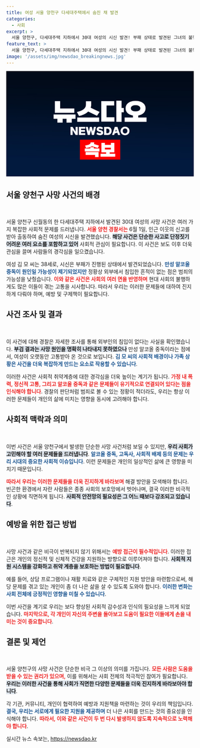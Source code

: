 ```yaml
---
title: 여성 서울 양천구 다세대주택에서 숨진 채 발견
categories:
  - 사회
excerpt: >
  서울 양천구, 다세대주택 지하에서 30대 여성의 시신 발견! 부패 상태로 발견된 그녀의 불행한 죽음, 과연 그 진실은? 만성 알코올 중독 가능성 제기, 하지만 범죄는 없는 듯… 클릭해 자세히 알아보세요!
feature_text: >
  서울 양천구, 다세대주택 지하에서 30대 여성의 시신 발견! 부패 상태로 발견된 그녀의 불행한 죽음, 과연 그 진실은? 만성 알코올 중독 가능성 제기, 하지만 범죄는 없는 듯… 클릭해 자세히 알아보세요!
image: '/assets/img/newsdao_breakingnews.jpg'
---
```


<p><img src="/assets/img/newsdao_breakingnews.jpg" alt="koreaapp 속보" /></p>

<h2 data-ke-size="size26">서울 양천구 사망 사건의 배경</h2>

<p data-ke-size="size16">&nbsp;</p>

<p>서울 양천구 신월동의 한 다세대주택 지하에서 발견된 30대 여성의 사망 사건은 여러 가지 복잡한 사회적 문제를 드러냅니다. <b><span style="color: #ee2323;">서울 양천 경찰서는</span></b> 6월 1일, 인근 이웃의 신고를 받아 출동하여 숨진 여성의 시신을 발견했습니다. <b><span style="background-color: #21538527;">해당 사건은 단순한 사고로 단정짓기 어려운 여러 요소를 포함하고 있어</span></b> 사회적 관심이 필요합니다. 이 사건은 보도 이후 더욱 관심을 끌며 사람들의 경각심을 일으켰습니다.</p>

<p>여성 김 모 씨는 38세로, 시신은 부패가 진행된 상태에서 발견되었습니다. <b><span style="color: #1a5490;">만성 알코올 중독이 원인일 가능성이 제기되었지만</span></b> 정황상 외부에서 침입한 흔적이 없는 점은 범죄의 가능성을 낮췄습니다. <b><span style="color: #ee2323;">이와 같은 사건은 사회의 여러 면을 반영하며</span></b> 현대 사회의 불행하게도 많은 이들이 겪는 고통을 시사합니다. 따라서 우리는 이러한 문제들에 대하여 진지하게 다뤄야 하며, 예방 및 구제책이 필요합니다.</p>

<h2 data-ke-size="size26">사건 조사 및 결과</h2>

<p data-ke-size="size16">&nbsp;</p>

<p>이 사건에 대해 경찰은 자세한 조사를 통해 외부인의 침입이 없다는 사실을 확인했습니다. <b><span style="background-color: #21538527;">부검 결과는 사망 원인을 명확히 나타내지 못하였으나</span></b> 만성 알코올 중독이라는 점에서, 여성이 오랫동안 고통받아 온 것으로 보입니다. <b><span style="color: #1a5490;">김 모 씨의 사회적 배경이나 가족 상황은 사건을 더욱 복잡하게 만드는 요소로 작용할 수 있습니다</span></b>.</p>

<p>이러한 사건은 사회적 취약계층에 대한 경각심을 더욱 높이는 계기가 됩니다. <b><span style="color: #ee2323;">가정 내 폭력, 정신적 고통, 그리고 알코올 중독과 같은 문제들이 유기적으로 연결되어 있다는 점을 인식해야 합니다</span></b>. 경찰의 판단처럼 범죄로 볼 수 있는 정황이 적더라도, 우리는 항상 이러한 문제들이 개인의 삶에 미치는 영향을 동시에 고려해야 합니다.</p>

<h2 data-ke-size="size26">사회적 맥락과 의미</h2>

<p data-ke-size="size16">&nbsp;</p>

<p>이번 사건은 서울 양천구에서 발생한 단순한 사망 사건처럼 보일 수 있지만, <b><span style="background-color: #21538527;">우리 사회가 고민해야 할 여러 문제들을 드러냅니다</span></b>. <b><span style="color: #1a5490;">알코올 중독, 고독사, 사회적 배제 등의 문제는 우리 시대의 중요한 사회적 이슈입니다</span></b>. 이런 문제들은 개인의 일상적인 삶에 큰 영향을 미치기 때문입니다.</p>

<p><b><span style="color: #ee2323;">따라서 우리는 이러한 문제들을 더욱 진지하게 바라보며</span></b> 해결 방안을 모색해야 합니다. 빈곤한 환경에서 자란 사람들은 종종 사회의 보호망에서 벗어나며, 결국 이러한 비극적인 상황에 직면하게 됩니다. <b><span style="background-color: #21538527;">사회적 안전망의 필요성은 그 어느 때보다 강조되고 있습니다</span></b>.</p>

<h2 data-ke-size="size26">예방을 위한 접근 방법</h2>

<p data-ke-size="size16">&nbsp;</p>

<p>사망 사건과 같은 비극이 반복되지 않기 위해서는 <b><span style="color: #ee2323;">예방 접근이 필수적입니다</span></b>. 이러한 접근은 개인의 정신적 및 신체적 건강을 지원하는 방향으로 이루어져야 합니다. <b><span style="background-color: #21538527;">사회적 지원 시스템을 강화하고 취약 계층을 보호하는 방법이 필요합니다</span></b>.</p>

<p>예를 들어, 상담 프로그램이나 재활 치료와 같은 구체적인 지원 방안을 마련함으로써, 해당 문제를 겪고 있는 개인이 좀 더 나은 삶을 살 수 있도록 도와야 합니다. <b><span style="color: #1a5490;">이러한 변화는 사회 전체에 긍정적인 영향을 미칠 수 있습니다</span></b>.</p>

<p>이번 사건을 계기로 우리는 보다 향상된 사회적 감수성과 인식의 필요성을 느끼게 되었습니다. <b><span style="color: #ee2323;">마지막으로, 각 개인이 자신의 주변을 돌아보고 도움이 필요한 이들에게 손을 내미는 것이 중요합니다</span></b>.</p>

<h2 data-ke-size="size26">결론 및 제언</h2>

<p data-ke-size="size16">&nbsp;</p>

<p>서울 양천구의 사망 사건은 단순한 비극 그 이상의 의미를 가집니다. <b><span style="color: #ee2323;">모든 사람은 도움을 받을 수 있는 권리가 있으며,</span></b> 이를 위해서는 사회 전체의 적극적인 참여가 필요합니다. <b><span style="background-color: #21538527;">우리는 이러한 사건을 통해 사회가 직면한 다양한 문제들을 더욱 진지하게 바라보아야 합니다</span></b>.</p>

<p>각 기관, 커뮤니티, 개인이 협력하여 예방과 지원책을 마련하는 것이 우리의 책임입니다. <b><span style="color: #1a5490;">결국, 우리는 서로에게 필요한 지원을 제공하며</span></b> 더 나은 사회를 만드는 것의 중요성을 인식해야 합니다. <b><span style="color: #ee2323;">따라서, 이와 같은 사건이 두 번 다시 발생하지 않도록 지속적으로 노력해야 합니다</span></b>.</p>
실시간 뉴스 속보는, <a href="https://newsdao.kr" rel="dofollow">https://newsdao.kr</a>



